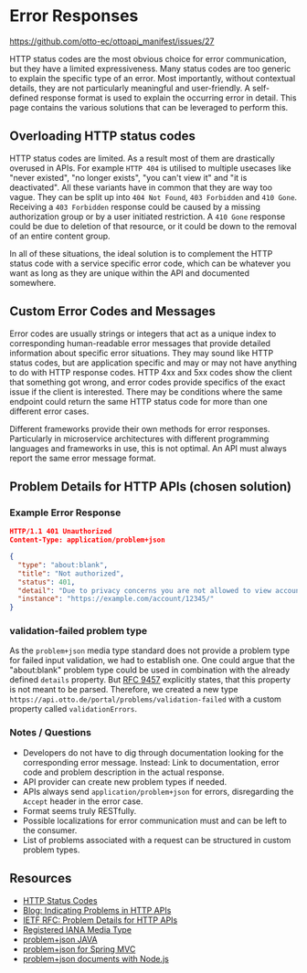 # Error Responses

<https://github.com/otto-ec/ottoapi_manifest/issues/27>

HTTP status codes are the most obvious choice for error communication, but they have a limited expressiveness. Many status codes are too generic to explain the specific type of an error. Most importantly, without contextual details, they are not particularly meaningful and user-friendly.
A self-defined response format is used to explain the occurring error in detail.
This page contains the various solutions that can be leveraged to perform this.

## Overloading HTTP status codes

HTTP status codes are limited. As a result most of them are drastically overused in APIs. For example `HTTP 404` is utilised to multiple usecases like "never existed", "no longer exists", "you can't view it" and "it is deactivated". All these variants have in common that they are way too vague. They can be split up into `404 Not Found`, `403 Forbidden` and `410 Gone`. Receiving a `403 Forbidden` response could be caused by a missing authorization group or by a user initiated restriction. A `410 Gone` response could be due to deletion of that resource, or it could be down to the removal of an entire content group.

In all of these situations, the ideal solution is to complement the HTTP status code with a service specific error code, which can be whatever you want as long as they are unique within the API and documented somewhere.

## Custom Error Codes and Messages

Error codes are usually strings or integers that act as a unique index to corresponding human-readable error messages that provide detailed information about specific error situations.
They may sound like HTTP status codes, but are application specific and may or may not have anything to do with HTTP response codes. HTTP 4xx and 5xx codes show the client that something got wrong, and error codes provide specifics of the exact issue if the client is interested. There may be conditions where the same endpoint could return the same HTTP status code for more than one different error cases.

Different frameworks provide their own methods for error responses. Particularly in microservice architectures with different programming languages and frameworks in use, this is not optimal. An API must always report the same error message format.

## Problem Details for HTTP APIs (chosen solution)

### Example Error Response

```json
HTTP/1.1 401 Unauthorized
Content-Type: application/problem+json

{
  "type": "about:blank",
  "title": "Not authorized",
  "status": 401,
  "detail": "Due to privacy concerns you are not allowed to view account details of others.",
  "instance": "https://example.com/account/12345/"
}
```

### validation-failed problem type

As the `problem+json` media type standard does not provide a problem type for failed input validation, we had to establish one.
One could argue that the "about:blank" problem type could be used in combination with the already defined `details` property. But [RFC 9457](https://tools.ietf.org/html/rfc9457) explicitly states, that this property is not meant to be parsed.
Therefore, we created a new type `https://api.otto.de/portal/problems/validation-failed` with a custom property called `validationErrors`.

### Notes / Questions

- Developers do not have to dig through documentation looking for the corresponding error message. Instead: Link to documentation, error code and problem description in the actual response.
- API provider can create new problem types if needed.
- APIs always send `application/problem+json` for errors, disregarding the `Accept` header in the error case.
- Format seems truly RESTfully.
- Possible localizations for error communication must and can be left to the consumer.
- List of problems associated with a request can be structured in custom problem types.

## Resources

- [HTTP Status Codes](https://httpstatuses.com)
- [Blog: Indicating Problems in HTTP APIs](https://www.mnot.net/blog/2013/05/15/http_problem)
- [IETF RFC: Problem Details for HTTP APIs](https://tools.ietf.org/html/rfc9457)
- [Registered IANA Media Type](https://www.iana.org/assignments/media-types/application/problem+json)
- [problem+json JAVA](https://github.com/zalando/problem)
- [problem+json for Spring MVC](https://github.com/zalando/problem-spring-web)
- [problem+json documents with Node.js](https://www.npmjs.com/package/problem-json)
